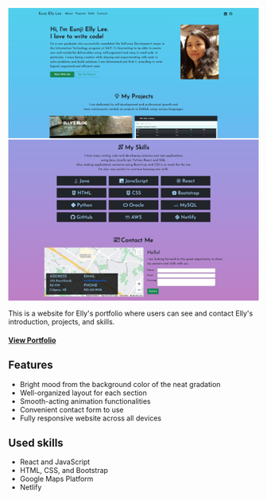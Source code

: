 ![upper side](/public/assets/upper_side.png)
![lower side](/public/assets/lower_side.png)

This is a website for Elly's portfolio where users can see and contact Elly's introduction, projects, and skills.

#### [View Portfolio](https://elly-portfolio.netlify.app/)

## Features
- Bright mood from the background color of the neat gradation
- Well-organized layout for each section
- Smooth-acting animation functionalities
- Convenient contact form to use
- Fully responsive website across all devices

## Used skills
- React and JavaScript
- HTML, CSS, and Bootstrap
- Google Maps Platform
- Netlify
